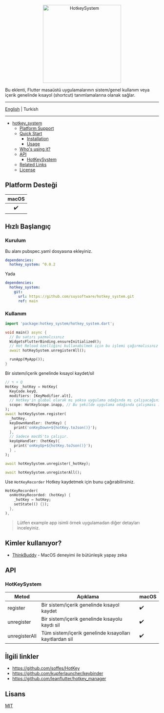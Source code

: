 <p align="center">
<img src="https://firebasestorage.googleapis.com/v0/b/think-buddy.appspot.com/o/default_files%2Fhs_logo.png?alt=media&token=76ffec3d-0d9b-460b-8e62-f5fbec586989" height="256" alt="HotkeySystem" />
</p>




Bu eklenti, Flutter masaüstü uygulamalarının sistem/genel kullanım veya içerik genelinde kısayol (shortcut) tanımlamalarına olanak sağlar.

---

[English](./README.md) | Turkish

---

<!-- START doctoc generated TOC please keep comment here to allow auto update -->
<!-- DON'T EDIT THIS SECTION, INSTEAD RE-RUN doctoc TO UPDATE -->

- [hotkey_system](#hotkey_system)
  - [Platform Support](#platform-support)
  - [Quick Start](#quick-start)
    - [Installation](#installation)
    - [Usage](#usage)
  - [Who's using it?](#whos-using-it)
  - [API](#api)
    - [HotKeySystem](#hotkeysystem)
  - [Related Links](#related-links)
  - [License](#license)

<!-- END doctoc generated TOC please keep comment here to allow auto update -->

## Platform Desteği

| macOS |
| :---: |
|   ✔️   |

## Hızlı Başlangıç

### Kurulum

Bu alanı pubspec.yaml dosyasına ekleyiniz.

```yaml
dependencies:
  hotkey_system: ^0.0.2
```

Yada

```yaml
dependencies:
  hotkey_system:
    git:
      url: https://github.com/suysoftware/hotkey_system.git
      ref: main
```

### Kullanım

```dart
import 'package:hotkey_system/hotkey_system.dart';

void main() async {
  // Bu satırı yazmalısınız
  WidgetsFlutterBinding.ensureInitialized();
  // Hot Reload özelliğini kullanabilmek için bu işlemi çağırmalısınız
  await hotKeySystem.unregisterAll();

  runApp(MyApp());
}
```

Bir sistem/içerik genelinde kısayol kaydet/sil

```dart
// ⌥ + Q
HotKey _hotKey = HotKey(
  KeyCode.keyQ,
  modifiers: [KeyModifier.alt],
  // Hotkey'in global olarak mı yoksa uygulama odağında mı çalışacağını ayarla (default is HotKeyScope.system)
  scope: HotKeyScope.inapp, // Bu şekilde uygulama odağında çalışması için ayarlayabilirsiniz.
);
await hotKeySystem.register(
  _hotKey,
  keyDownHandler: (hotKey) {
    print('onKeyDown+${hotKey.toJson()}');
  },
  // Sadece macOS'ta çalışır.
  keyUpHandler: (hotKey){
    print('onKeyUp+${hotKey.toJson()}');
  } ,
);

await hotKeySystem.unregister(_hotKey);

await hotKeySystem.unregisterAll();
```

Use `HotKeyRecorder` Hotkey kaydetmek için bunu çağırabilirsiniz.

```dart
HotKeyRecorder(
  onHotKeyRecorded: (hotKey) {
    _hotKey = hotKey;
    setState(() {});
  },
),
```

> Lütfen example app isimli örnek uygulamadan diğer detayları inceleyiniz.

## Kimler kullanıyor?

- [ThinkBuddy](https://thinkbuddy.ai) - MacOS deneyimi ile bütünleşik yapay zeka

## API

### HotKeySystem

| Metod         | Açıklama                                                | macOS | 
| ------------- | ------------------------------------------------------- | ----- | 
| register      | Bir sistem/içerik genelinde kısayol kaydet              | ✔️     |
| unregister    | Bir sistem/içerik genelinde kısayolu kaydı sil          | ✔️     |
| unregisterAll | Tüm sistem/içerik genelinde kısayolları kayıtlardan sil | ✔️     |

## İlgili linkler

- https://github.com/soffes/HotKey
- https://github.com/kupferlauncher/keybinder
- https://github.com/leanflutter/hotkey_manager

## Lisans

[MIT](./LICENSE)